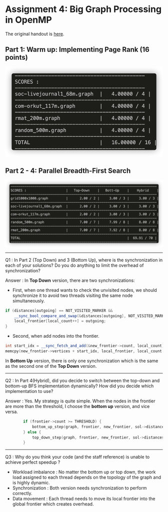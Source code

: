 # Assignment 4: Big Graph Processing in OpenMP

The original handout is [here](./Handout.md).

## Part 1: Warm up: Implementing Page Rank (16 points)

![image-20210731125813214](./images/pr_score.png)

## Part 2 - 4: Parallel Breadth-First Search

![image-20210731181241802](./images/bfs_score.png)

---

Q1 : In Part 2 (Top Down) and 3 (Bottom Up), where is the synchronization in each of your solutions? Do you do anything to limit the overhead of synchronization?

Answer : In **Top Down** version, there are two synchronizations:

- First, when one thread wants to check the unvisited nodes, we should synchronize it to avoid two threads visiting the same node simultaneously.

```c++
if (distances[outgoing] == NOT_VISITED_MARKER && 
    __sync_bool_compare_and_swap(&distances[outgoing], NOT_VISITED_MARKER, distances[node] + 1)) {
    local_frontier[local_count++] = outgoing;
}
```

- Second, when add nodes into the frontier.

```c++
int start_idx = __sync_fetch_and_add(&new_frontier->count, local_count);
memcpy(new_frontier->vertices + start_idx, local_frontier, local_count * sizeof(int));
```

In **Bottom Up** version, there is only one synchronization which is the same as the second one of the **Top Down** version.

---

Q2 : In Part 4(Hybrid), did you decide to switch between the top-down and bottom-up BFS implementation dynamically? How did you decide which implementation to use?

Answer : Yes. My strategy is quite simple. When the nodes in the frontier are more than the threshold, I choose the **bottom up** version, and vice versa.

```c++
        if (frontier->count >= THRESHOLD) {
            bottom_up_step(graph, frontier, new_frontier, sol->distances, iteration);
        } else {
            top_down_step(graph, frontier, new_frontier, sol->distances);
        }
```

---

Q3 : Why do you think your code (and the staff reference) is unable to achieve perfect speedup ?

- Workload imbalance : No matter the bottom up or top down, the work load assigned to each thread depends on the topology of the graph and is highly dynamic.
- Synchronization : Both version needs synchronization to perform correctly.
- Data movement : Each thread needs to move its local frontier into the global frontier which creates overhead.

